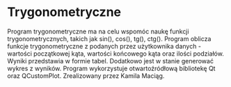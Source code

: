 # Trygonometryczne
Program trygonometryczne ma na celu wspomóc naukę funkcji trygonometrycznych, takich jak sin(), cos(), tg(), ctg().
Program oblicza funkcje trygonometryczne z podanych przez użytkownika danych - wartości początkowej kąta, wartości końcowego kąta oraz ilości podziałów. Wyniki przedstawia w formie tabel. Dodatkowo jest w stanie generować wykres z wyników.
Program wykorzystuje otwartoźródłową bibliotekę Qt oraz QCustomPlot. 
Zrealizowany przez Kamila Maciąg.
